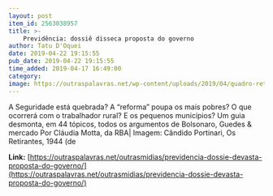 ```yaml
---
layout: post
item_id: 2563038957
title: >-
    Previdência: dossiê disseca proposta do governo
author: Tatu D'Oquei
date: 2019-04-22 19:15:55
pub_date: 2019-04-22 19:15:55
time_added: 2019-04-17 16:49:00
category: 
image: https://outraspalavras.net/wp-content/uploads/2019/04/quadro-retirantes-de-candido-portinari-og.jpg
---
```


A Seguridade está quebrada? A “reforma” poupa os mais pobres? O que ocorrerá com o trabalhador rural? E os pequenos municípios? Um guia desmonta, em 44 tópicos, todos os argumentos de Bolsonaro, Guedes & mercado Por Cláudia Motta, da RBA| Imagem: Cândido Portinari, Os Retirantes, 1944 (de

**Link:** [https://outraspalavras.net/outrasmidias/previdencia-dossie-devasta-proposta-do-governo/](https://outraspalavras.net/outrasmidias/previdencia-dossie-devasta-proposta-do-governo/)

